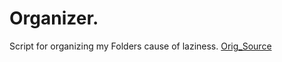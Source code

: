 # Organizer.
Script for organizing my Folders cause of laziness.
[Orig_Source](https://www.geeksforgeeks.org/junk-file-organizer-python/)
